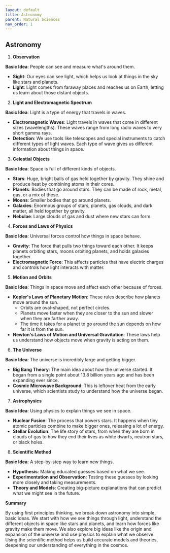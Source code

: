 ```yaml
---
layout: default
title: Astronomy
parent: Natural Sciences
nav_order: 1
---
```


## Astronomy

1. **Observation**

**Basic Idea**: People can see and measure what's around them.

- **Sight**: Our eyes can see light, which helps us look at things in the sky like stars and planets.
- **Light**: Light comes from faraway places and reaches us on Earth, letting us learn about those distant objects.

2. **Light and Electromagnetic Spectrum**

**Basic Idea**: Light is a type of energy that travels in waves.

- **Electromagnetic Waves**: Light travels in waves that come in different sizes (wavelengths). These waves range from long radio waves to very short gamma rays.
- **Detection**: We use tools like telescopes and special instruments to catch different types of light waves. Each type of wave gives us different information about things in space.

3. **Celestial Objects**

**Basic Idea**: Space is full of different kinds of objects.

- **Stars**: Huge, bright balls of gas held together by gravity. They shine and produce heat by combining atoms in their cores.
- **Planets**: Bodies that go around stars. They can be made of rock, metal, gas, or a mix of these.
- **Moons**: Smaller bodies that go around planets.
- **Galaxies**: Enormous groups of stars, planets, gas clouds, and dark matter, all held together by gravity.
- **Nebulae**: Large clouds of gas and dust where new stars can form.

4. **Forces and Laws of Physics**

**Basic Idea**: Universal forces control how things in space behave.

- **Gravity**: The force that pulls two things toward each other. It keeps planets orbiting stars, moons orbiting planets, and holds galaxies together.
- **Electromagnetic Force**: This affects particles that have electric charges and controls how light interacts with matter.

5. **Motion and Orbits**

**Basic Idea**: Things in space move and affect each other because of forces.

- **Kepler's Laws of Planetary Motion**: These rules describe how planets move around the sun.
  - Orbits are oval-shaped, not perfect circles.
  - Planets move faster when they are closer to the sun and slower when they are farther away.
  - The time it takes for a planet to go around the sun depends on how far it is from the sun.
- **Newton's Laws of Motion and Universal Gravitation**: These laws help us understand how objects move when gravity is acting on them.

6. **The Universe**

**Basic Idea**: The universe is incredibly large and getting bigger.

- **Big Bang Theory**: The main idea about how the universe started. It began from a single point about 13.8 billion years ago and has been expanding ever since.
- **Cosmic Microwave Background**: This is leftover heat from the early universe, which scientists study to understand how the universe began.

7. **Astrophysics**

**Basic Idea**: Using physics to explain things we see in space.

- **Nuclear Fusion**: The process that powers stars. It happens when tiny atomic particles combine to make bigger ones, releasing a lot of energy.
- **Stellar Evolution**: The life story of stars, from when they are born in clouds of gas to how they end their lives as white dwarfs, neutron stars, or black holes.

8. **Scientific Method**

**Basic Idea**: A step-by-step way to learn new things.

- **Hypothesis**: Making educated guesses based on what we see.
- **Experimentation and Observation**: Testing these guesses by looking more closely and taking measurements.
- **Theory and Models**: Creating big-picture explanations that can predict what we might see in the future.

**Summary**

By using first principles thinking, we break down astronomy into simple, basic ideas. We start with how we see things through light, understand the different objects in space like stars and planets, and learn how forces like gravity make them move. We also explore big ideas like the origin and expansion of the universe and use physics to explain what we observe. Using the scientific method helps us build accurate models and theories, deepening our understanding of everything in the cosmos.
